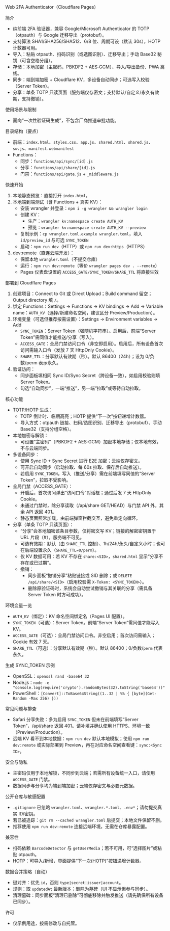 Web 2FA Authenticator（Cloudflare Pages）

简介
- 纯前端 2FA 验证器，兼容 Google/Microsoft Authenticator 的 TOTP（otpauth）与 Google 迁移导出（protobuf）。
- 支持算法 SHA1/SHA256/SHA512、6/8 位、周期可设（默认 30s），HOTP 计数器可用。
- 导入：粘贴 otpauth、扫码识别（或选图识别）、迁移导出；手动 Base32 秘钥（可含空格分组）。
- 存储：本地加密（主密码，PBKDF2 + AES‑GCM）、导入/导出备份、PWA 离线。
- 同步：端到端加密 + Cloudflare KV，多设备自动同步；可选写入校验（Server Token）。
- 分享：单条 TOTP 只读页面（服务端仅存密文；支持默认/自定义/永久有效期，支持撤销）。

使用场景与限制
- 面向“一次性验证码生成”，不包含厂商推送审批功能。

目录结构（要点）
- 前端：`index.html`、`styles.css`、`app.js`、`shared.html`、`shared.js`、`sw.js`、`manifest.webmanifest`
- Functions：
  - 同步：`functions/api/sync/[id].js`
  - 分享：`functions/api/share/[id].js`
  - 门禁：`functions/api/gate.js` + `_middleware.js`

快速开始
1) 本地静态预览：直接打开 `index.html`。
2) 本地端到端测试（含 Functions + 真实 KV）：
   - 安装 wrangler 并登录：`npm i -g wrangler && wrangler login`
   - 创建 KV：
     - 生产：`wrangler kv:namespace create AUTH_KV`
     - 预览：`wrangler kv:namespace create AUTH_KV --preview`
   - 复制示例：`cp wrangler.toml.example wrangler.toml`，填入 `id/preview_id` 与可选 `SYNC_TOKEN`
   - 启动：`npm run dev`（HTTP）或 `npm run dev:https`（HTTPS）
3) dev:remote（直连云端开发）：
   - 保留本地 `wrangler.toml`（不提交仓库）
   - 运行：`npm run dev:remote`（等价 `wrangler pages dev . --remote`）
   - Pages 仪表盘设置的 `ACCESS_GATE/SYNC_TOKEN/SHARE_TTL` 将直接生效

部署到 Cloudflare Pages
1) 创建项目：Connect to Git 或 Direct Upload；Build command 留空；Output directory 填 `/`。
2) 绑定 Functions：Settings → Functions → KV bindings → Add → Variable name：`AUTH_KV`（选择/新建命名空间，建议区分 Preview/Production）。
3) 环境变量（可选但推荐按需设置）：Settings → Environment variables → Add
   - `SYNC_TOKEN`：Server Token（强随机字符串）。启用后，前端“Server Token”需同值才能推送/分享（写入）。
   - `ACCESS_GATE`：全局门禁访问口令（非空即启用）。启用后，所有设备首次访问需输入口令（发放 7 天 HttpOnly Cookie）。
   - `SHARE_TTL`：分享默认有效期（秒）。默认 86400（24h）；设为 0/负数/perm 表示永久。
4) 验证访问：
   - 同步面板填相同 Sync ID/Sync Secret（跨设备一致），如启用校验则填 Server Token。
   - 勾选“自动同步”，一端“推送”，另一端“拉取”或等待自动拉取。

核心功能
- TOTP/HOTP 生成：
  - TOTP 倒计时、临期高亮；HOTP 提供“下一次”按钮递增计数器。
  - 导入方式：otpauth 链接、扫码/选图识别、迁移导出（protobuf）、手动 Base32（支持分组空格）。
- 本地加密与解锁：
  - 可设置“主密码”（PBKDF2 + AES‑GCM）加密本地存储；仅本地有效，不与云端同步。
- 多设备同步：
  - 使用 Sync ID + Sync Secret 进行 E2E 加密；云端仅存密文。
  - 可开启自动同步（启动拉取、每 60s 拉取、保存后自动推送）。
  - 若启用 `SYNC_TOKEN`，写入（推送/分享）需在前端填写同值的“Server Token”，拉取不受影响。
- 全局门禁（ACCESS_GATE）：
  - 开启后，首次访问弹出“访问口令”对话框；通过后发 7 天 HttpOnly Cookie。
  - 未通过门禁时，除分享读取（/api/share GET/HEAD）与门禁 API 外，其余 API 返回 401。
  - 静态页面照常加载，由前端弹窗拦截交互，避免重定向循环。
- 分享（单条 TOTP 只读页面）：
  - “分享”会本地加密该条目参数，仅将密文写 KV；链接的解密密钥置于 URL 片段（#），服务端不可见。
  - 可选有效期：默认（由 `SHARE_TTL` 控制）、1h/24h/永久/自定义小时；也可在后端设置永久（`SHARE_TTL=0/perm`）。
  - 仅 KV 数据可用：若 KV 不存在 `share:<SID>`，`shared.html` 显示“分享不存在或已过期”。
  - 撤销：
    - 同步面板“撤销分享”粘贴链接或 SID 删除；或 `DELETE /api/share/<SID>`（启用校验需 `X-Token: <SYNC_TOKEN>`）。
    - 删除原验证码时，系统会自动尝试撤销与其关联的分享（需具备 Server Token 时方可成功）。

环境变量一览
- `AUTH_KV`（绑定）：KV 命名空间绑定名（Pages UI 配置）。
- `SYNC_TOKEN`（可选）：Server Token。前端“Server Token”需同值才能写入 KV。
- `ACCESS_GATE`（可选）：全局门禁访问口令。非空启用；首次访问需输入；Cookie 有效 7 天。
- `SHARE_TTL`（可选）：分享默认有效期（秒）。默认 86400；0/负数/`perm` 代表永久。

生成 SYNC_TOKEN 示例
- OpenSSL：`openssl rand -base64 32`
- Node.js：`node -e "console.log(require('crypto').randomBytes(32).toString('base64'))"`
- PowerShell：`[Convert]::ToBase64String((1..32 | %% { [byte](Get-Random -Max 256) }))`

常见问题与排查
- Safari 分享失败：多为启用 `SYNC_TOKEN` 但未在前端填写“Server Token”，/api/share 返回 401。请补填并确认使用 HTTPS、环境一致（Preview/Production）。
- 远端 KV 看不到本地数据：`npm run dev` 默认本地模拟；使用 `npm run dev:remote` 或实际部署到 Preview，再在对应命名空间查看键：`sync:<Sync ID>`。

安全与隐私
- 主密码仅用于本地解锁，不同步到云端；若需所有设备统一入口，请使用 `ACCESS_GATE` 门禁。
- 数据同步与分享均为端到端加密；云端仅存密文与必要元数据。

公开仓库与敏感配置
- `.gitignore` 已忽略 `wrangler.toml`、`wrangler.*.toml`、`.env*`；请勿提交真实 ID/密钥。
- 若已被追踪：`git rm --cached wrangler.toml` 后提交；本地文件保留不删。
- 推荐使用 `npm run dev:remote` 连接远端环境，无需在仓库暴露配置。

兼容性
- 扫码依赖 `BarcodeDetector` 与 `getUserMedia`；若不可用，可“选择图片”或粘贴 otpauth。
- HOTP：可导入/新增，界面提供“下一次(HOTP)”按钮递增计数器。

数据合并策略（自动）
- 键对齐：优先 `id`，否则 `type|secret|issuer|account`。
- 规则：取 `updatedAt` 最新版本；删除为墓碑（UI 不显示但参与同步）。
- 清理墓碑：同步面板“清理已删除”可彻底移除并触发推送（请先确保所有设备已同步）。

许可
- 仅示例用途，按需修改与自托管。

